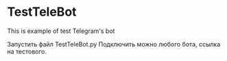 # TestTeleBot
This is example of test Telegram's bot

Запустить файл TestTeleBot.py
Подключить можно любого бота, ссылка на тестового.
